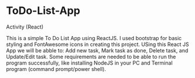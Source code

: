 # ToDo-List-App
Activity (React)

This is a simple To Do List App using ReactJS. I used bootstrap for basic styling and FontAwesome icons in creating this project. USing this React JS App we will be abble to: Add new task, Mark task as done, Delete task, and Update/Edit task. Some requirements are needed to be able to run the program successfully, like installing NodeJS in your PC and Terminal program (command prompt/power shell).
